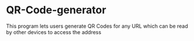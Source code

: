 # QR-Code-generator
This program lets users generate QR Codes for any URL which can be read by other devices to access the address
